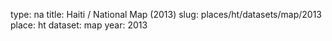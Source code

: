type: na
title: Haiti / National Map (2013)
slug: places/ht/datasets/map/2013
place: ht
dataset: map
year: 2013
